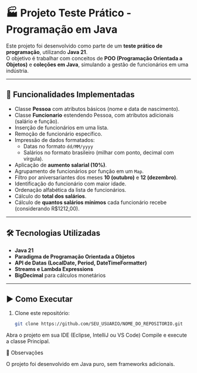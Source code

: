 # 🏭 Projeto Teste Prático - Programação em Java

Este projeto foi desenvolvido como parte de um **teste prático de programação**, utilizando **Java 21**.  
O objetivo é trabalhar com conceitos de **POO (Programação Orientada a Objetos)** e **coleções em Java**, simulando a gestão de funcionários em uma indústria.

---

## 📌 Funcionalidades Implementadas
- Classe **Pessoa** com atributos básicos (nome e data de nascimento).
- Classe **Funcionario** estendendo Pessoa, com atributos adicionais (salário e função).
- Inserção de funcionários em uma lista.
- Remoção de funcionário específico.
- Impressão de dados formatados:
  - Datas no formato `dd/MM/yyyy`
  - Salários no formato brasileiro (milhar com ponto, decimal com vírgula).
- Aplicação de **aumento salarial (10%)**.
- Agrupamento de funcionários por função em um `Map`.
- Filtro por aniversariantes dos meses **10 (outubro)** e **12 (dezembro)**.
- Identificação do funcionário com maior idade.
- Ordenação alfabética da lista de funcionários.
- Cálculo do **total dos salários**.
- Cálculo de **quantos salários mínimos** cada funcionário recebe (considerando R$1212,00).

---

## 🛠️ Tecnologias Utilizadas
- **Java 21**
- **Paradigma de Programação Orientada a Objetos**
- **API de Datas (LocalDate, Period, DateTimeFormatter)**
- **Streams e Lambda Expressions**
- **BigDecimal** para cálculos monetários

---

## ▶️ Como Executar
1. Clone este repositório:
   ```bash
   git clone https://github.com/SEU_USUARIO/NOME_DO_REPOSITORIO.git

Abra o projeto em sua IDE (Eclipse, IntelliJ ou VS Code)
Compile e execute a classe Principal.

📌 Observações

O projeto foi desenvolvido em Java puro, sem frameworks adicionais.
